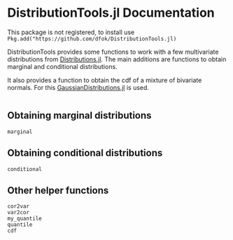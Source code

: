 # DistributionTools.jl Documentation
This package is not registered, to install use
`Pkg.add("https://github.com/dfok/DistributionTools.jl)`

DistributionTools provides some functions to work with a few multivariate distributions from [Distributions.jl](https://github.com/JuliaStats/Distributions.jl). The main additions are functions to obtain marginal and conditional distributions.

It also provides a function to obtain the cdf of a mixture of bivariate normals. For this [GaussianDistributions.jl](https://github.com/mschauer/GaussianDistributions.jl) is used.

```@contents
```

## Obtaining marginal distributions
```@docs
marginal
```

## Obtaining conditional distributions
```@docs
conditional
```

## Other helper functions
```@docs
cor2var
var2cor
my_quantile
quantile
cdf
```